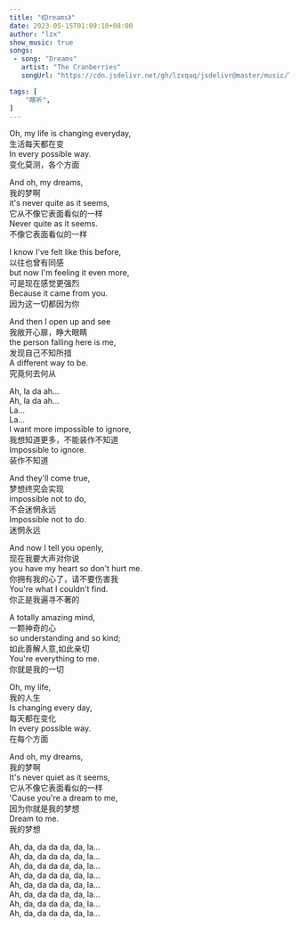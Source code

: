 ```yaml
---
title: "《Dreams》"
date: 2023-05-15T01:09:10+08:00
author: "lzx"
show_music: true
songs:
 - song: "Dreams"
   artist: "The Cranberries"
   songUrl: "https://cdn.jsdelivr.net/gh/lzxqaq/jsdelivr@master/music/The_Cranberries_Dreams.mp3"

tags: [
    "瞎听",
]
---
```

  
Oh, my life is changing everyday,  
生活每天都在变  
In every possible way.  
变化莫测，各个方面  
  
  
And oh, my dreams,  
我的梦啊  
it's never quite as it seems,  
它从不像它表面看似的一样  
Never quite as it seems.  
不像它表面看似的一样  
  
  
I know I've felt like this before,  
以往也曾有同感  
but now I'm feeling it even more,  
可是现在感觉更强烈  
Because it came from you.  
因为这一切都因为你  
  
  
And then I open up and see  
我敞开心扉，睁大眼睛  
the person falling here is me,  
发现自己不知所措  
A different way to be.  
究竟何去何从  
    
    
Ah, la da ah...    
Ah, la da ah...    
La...    
La...    
I want more impossible to ignore,    
我想知道更多，不能装作不知道  
Impossible to ignore.  
装作不知道  
  
  
And they'll come true,  
梦想终究会实现  
impossible not to do,  
不会迷惘永远  
Impossible not to do.  
迷惘永远  
  
  
And now I tell you openly,  
现在我要大声对你说  
you have my heart so don't hurt me.  
你拥有我的心了，请不要伤害我  
You're what I couldn't find.  
你正是我遍寻不著的  
  
  
A totally amazing mind,  
一颗神奇的心  
so understanding and so kind;  
如此善解人意,如此亲切  
You're everything to me.  
你就是我的一切  
  
  
Oh, my life,  
我的人生  
Is changing every day,  
每天都在变化  
In every possible way.  
在每个方面  
  
  
And oh, my dreams,  
我的梦啊  
It's never quiet as it seems,  
它从不像它表面看似的一样  
'Cause you're a dream to me,  
因为你就是我的梦想  
Dream to me.  
我的梦想  
  
  
Ah, da, da da da, da, la...  
Ah, da, da da da, da, la...  
Ah, da, da da da, da, la...  
Ah, da, da da da, da, la...  
Ah, da, da da da, da, la...  
Ah, da, da da da, da, la...  
Ah, da, da da da, da, la...  
Ah, da, da da da, da, la...  
